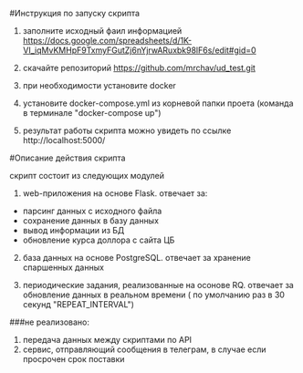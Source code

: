 #Инструкция по запуску скрипта

1. заполните исходный фаил информацией
https://docs.google.com/spreadsheets/d/1K-VI_iqMvKMHpF9TxmyFGutZj6nYjrwARuxbk98lF6s/edit#gid=0

2. скачайте репозиторий https://github.com/mrchav/ud_test.git

3. при необходимости установите docker

4. установите docker-compose.yml из корневой папки проета (команда в терминале "docker-compose up")

5. результат работы скрипта можно увидеть по ссылке http://localhost:5000/

#Описание действия скрипта 

скрипт состоит из следующих модулей
1. web-приложения на основе Flask. отвечает за:
- парсинг данных с исходного файла
- сохранение данных в базу данных 
- вывод информации из БД
- обновление курса доллора с сайта ЦБ

2. база данных на основе PostgreSQL. отвечает за хранение спаршенных данных

3. периодические задания, реализованные на осонове RQ. отвечает за обновление данных в реальном времени ( по умолчанию раз в 30 секунд "REPEAT_INTERVAL")

###не реализовано:
1. передача данных между скриптами по API
2. сервис, отправляющий сообщения в телеграм, в случае если просрочен срок поставки

